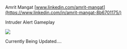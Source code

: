 Amrit Mangat
[www.linkedin.com/amrit-mangat](https://www.linkedin.com/in/amrit-mangat-8b6701175/)

Intruder Alert Gameplay

![](https://github.com/user-attachments/assets/4f9cb050-e5ac-422e-a654-a402c3b98cc0)

Currently Being Updated....
